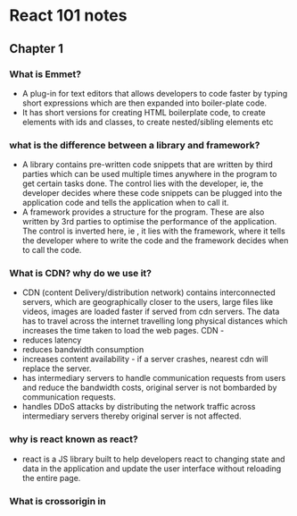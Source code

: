 # React 101 notes

## Chapter 1

### What is Emmet?
- A plug-in for text editors that allows developers to code faster by typing short expressions which are then expanded into boiler-plate code.
- It has short versions for creating HTML boilerplate code, to create elements with ids and classes, to create nested/sibling elements etc

### what is the difference between a library and framework?
- A library contains pre-written code snippets that are written by third parties  which can be used multiple times anywhere in the program to get certain tasks done. The control lies with the developer, ie, the developer decides where these code snippets can be plugged into the application code and tells the application when to call it.
- A framework provides a structure for the program. These are also written by 3rd parties to optimise the performance of the application. The control is inverted here, ie , it lies with the framework, where it tells the developer where to write the code and the framework decides when to call the code.

### What is CDN? why do we use it?
-  CDN (content Delivery/distribution network) contains interconnected servers, which are geographically closer to the users, large files like videos, images are loaded faster if served from cdn servers. The data has to travel across the internet travelling long physical distances which increases the time taken to load the web pages.
CDN - 
- reduces latency
- reduces bandwidth consumption
- increases content availability - if a server crashes, nearest cdn will replace the server.
- has intermediary servers to handle communication requests from users and reduce the bandwidth costs, original server is not bombarded by communication requests.
- handles DDoS attacks by distributing the network traffic across intermediary servers thereby original server is not affected.

### why is react known as react? 

- react is a JS library built to help developers react to changing state and data in the application and update the user interface without reloading the entire page.

### What is crossorigin in <script> tag?
- crossorigin attribute is used to define how resources from servers in other origins are accessed. Here the origin refers to domain, port, sub-domain, security protocol(https/http) etc
- If the attribute is set to anonymous, then the web app making the request need not provide user credentials
- If the attribute is set to use-credentials, the the web app making the request should send credentials, cookies, certificates etc for validation.
- crossorigin attribute is a part of CORS tool (header based mechanism) which handles the requests made to servers in other origins while preventing cross-origin site attacks.
- for security reasons, browsers do not allow resource sharing between different origins. fetch() and XMLHttpRequest() follow same-origin resource sharing policy. To access resources from other origins, CORS is needed.
- The browsers make a pre-flight request to the server hosting the cross-origin resource to check if the server allows the actual request. The browser sends headers that indicate HTTP method and headers that will be used in the actual request.

### What is the difference between React and ReactDOM (React.createElement and ReactDOM.createRoot) in the code?
- React here refers to the core react library, which has tools and methods by which component based user interfaces are built. These elements are created as objects, which are then rendered as HTML elements in the ReactDOM.
- ReactDOM is the mediator between the actual browser DOM and react's virtual DOM. It renders the components created using core react library in the DOM and perform DOM manipulation.
- The files are available separately because the react components built using core react library can be rendered in different interfaces such as web (ReactDOM), mobile(ReactNative),Virtual Reality (ReactVR) etc. Core react is not platform dependent, this is what makes it so versatile.

### What is the difference between react.development.js and react.production.js files via CDN? 
react.development.js
- core react file (which is developed in pure JS) for developers to use in dev mode
- code is readable, larger in size

react.production.js 
- This is the core react file for production mode
- code is compressed and minified, size is reduced to enhance performance in end-uder devices.

### what is async and defer?
async in functions
- it is a keyword used before function definition.
- async functions will always return a promise.

```
const p = new promise((resolve,reject)=>{
  resolve('promise resolved')
})

 async function getData(){
  return p
 }
  const data = getData() //this data now contains promise that is explcitly returned
  data.then((response)=>console.log(response))
```

- if any other value is returned by the function instead of a promise, the value is wrapped inside a promise and then returned.

eg: 
```
async function getData(){
  return "async data"
}
const data = getData() // data now contains a promise
data.then((response)=>console.log(response))
```

async and defer in <script> tag 
- when a web page is loaded, html is parsed and scripts are fetched and executed line by line.
- async and defer are boolean attributes that are used in script tag to load the scripts efficiently.
 
 loading a script without async or defer
 - html get parsed until the script tag occurs in the html content. html parsing is halted, scripts are fetched and at the same time executed line by line. After the scripts are completely executed, only then the html parsing is resumed.

 loading script with async attribute 
 - html code is parsed and paralelly the scripts are fetched. Once all scripts are fetched, parsing is resumed and the scripts are executed completely. Only after this the html code parsing is resumed.
 - async does not maintain the order of execution of the scripts. If there are scripts which do not interact with the DOM like scripts that load images or videos can benefit from async.

 loading scripts with defer attribute 
 - html gets parsed and parallelly the scripts are fetched, these scripts are not executed until the entire html code gets parsed (loaded) completely. After the parsing is complete the scripts are executed.
 - Maintains the order of execution of the scripts.
 - useful in situations where the scripts interact with the DOM like adding event listener etc and in situation where scripts are modular in nature.
 - defer is the best of both worlds 

## Chapter 2

### What is npm?
- It is a package manager used to download dependencies/packages to be used in the code.
- it is a repository for all packages
- to add npm in the app,
 ```
 npm init
 ```
 this command adds package.json file in the app's directory, which has information regarding the version and configuration of the packages used in the app.

 
# Parcel Bundler -
- creates a dev build
- creates a localserver
- automatically refreshes the page , HMR (Hot Module Replacement) or Hot Reloading
- uses a File Watching Algorithm written in C++
- builds after every save, and the build time is significantly reduced for each build
- caches binary files in order to build faster after every save (.parcel-cache)
- does image optimization,loading images are a costly operation in web development
- minifies files for production
- compresses files
- consistent hashing
- code splitting
- differential bundling - runs app on different versions of a browser, also in different browsers
- diagnostics - provides better error suggestions
- can also host app on https
- Tree shaking - remove unused code
- different builds for dev and production
